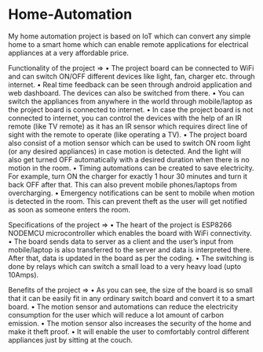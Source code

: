 # Home-Automation

My home automation project is based on IoT which can convert any simple home to a smart home which can enable remote applications for electrical appliances at a very affordable price.

Functionality of the project =>
•	The project board can be connected to WiFi and can switch ON/OFF different devices like light, fan, charger etc. through internet.
•	Real time feedback can be seen through android application and web dashboard. The devices can also be switched from there.
•	You can switch the appliances from anywhere in the world through mobile/laptop as the project board is connected to internet.
•	In case the project board is not connected to internet, you can control the devices with the help of an IR remote (like TV remote) as it has an IR sensor which requires direct line of sight with the remote to operate (like operating a TV).
•	The project board also consist of a motion sensor which can be used to switch ON room light (or any desired appliances) in case motion is detected. And the light will also get turned OFF automatically with a desired duration when there is no motion in the room.
•	Timing automations can be created to save electricity. For example, turn ON the charger for exactly 1 hour 30 minutes and turn it back OFF after that. This can also prevent mobile phones/laptops from overcharging.
•	Emergency notifications can be sent to mobile when motion is detected in the room. This can prevent theft as the user will get notified as soon as someone enters the room.

Specifications of the project =>
•	The heart of the project is ESP8266 NODEMCU microcontroller which enables the board with WiFi connectivity.
•	The board sends data to server as a client and the user’s input from mobile/laptop is also transferred to the server and data is interpreted there. After that, data is updated in the board as per the coding.
•	The switching is done by relays which can switch a small load to a very heavy load (upto 10Amps).

Benefits of the project =>
•	As you can see, the size of the board is so small that it can be easily fit in any ordinary switch board and convert it to a smart board.
•	The motion sensor and automations can reduce the electricity consumption for the user which will reduce a lot amount of carbon emission.
•	The motion sensor also increases the security of the home and make it theft proof.
•	It will enable the user to comfortably control different appliances just by sitting at the couch.
